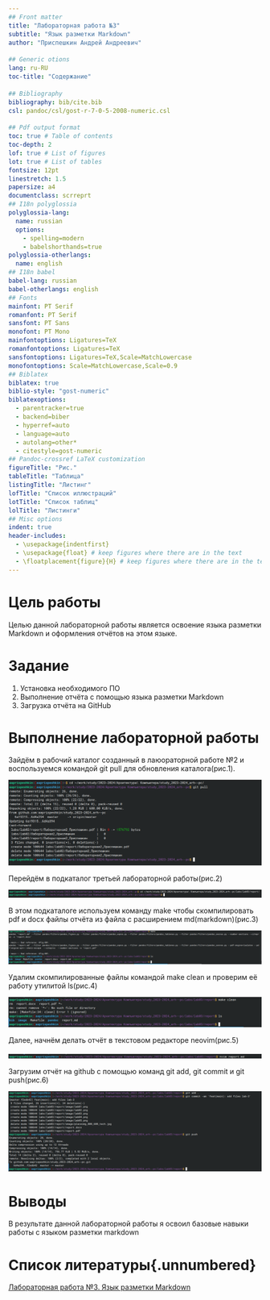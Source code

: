 ```yaml
---
## Front matter
title: "Лабораторная работа №3"
subtitle: "Язык разметки Markdown"
author: "Приспешкин Андрей Андреевич"

## Generic otions
lang: ru-RU
toc-title: "Содержание"

## Bibliography
bibliography: bib/cite.bib
csl: pandoc/csl/gost-r-7-0-5-2008-numeric.csl

## Pdf output format
toc: true # Table of contents
toc-depth: 2
lof: true # List of figures
lot: true # List of tables
fontsize: 12pt
linestretch: 1.5
papersize: a4
documentclass: scrreprt
## I18n polyglossia
polyglossia-lang:
  name: russian
  options:
	- spelling=modern
	- babelshorthands=true
polyglossia-otherlangs:
  name: english
## I18n babel
babel-lang: russian
babel-otherlangs: english
## Fonts
mainfont: PT Serif
romanfont: PT Serif
sansfont: PT Sans
monofont: PT Mono
mainfontoptions: Ligatures=TeX
romanfontoptions: Ligatures=TeX
sansfontoptions: Ligatures=TeX,Scale=MatchLowercase
monofontoptions: Scale=MatchLowercase,Scale=0.9
## Biblatex
biblatex: true
biblio-style: "gost-numeric"
biblatexoptions:
  - parentracker=true
  - backend=biber
  - hyperref=auto
  - language=auto
  - autolang=other*
  - citestyle=gost-numeric
## Pandoc-crossref LaTeX customization
figureTitle: "Рис."
tableTitle: "Таблица"
listingTitle: "Листинг"
lofTitle: "Список иллюстраций"
lotTitle: "Список таблиц"
lolTitle: "Листинги"
## Misc options
indent: true
header-includes:
  - \usepackage{indentfirst}
  - \usepackage{float} # keep figures where there are in the text
  - \floatplacement{figure}{H} # keep figures where there are in the text
---
```


# Цель работы

Целью данной лабораторной работы является освоение языка разметки Markdown и оформления отчётов на этом языке.

# Задание

1. Установка необходимого ПО
2. Выполнение отчёта с помощью языка разметки Markdown
3. Загрузка отчёта на GitHub

# Выполнение лабораторной работы

Зайдём в рабочий каталог созданный в лаюораторной работе №2 и воспользуемся командой git pull для обновления каталога(рис.1).

![Рис.1 Переход в рабочий каталог и использование git pull ](image/lab01.png)

Перейдём в подкаталог третьей лабораторной работы(рис.2)

![Рис. 2 Переход в подкаталог третьей лабораторной работы](image/lab02.png)

В этом подкаталоге используем команду make чтобы скомпилировать pdf и docx файлы отчёта из файла с расширением md(markdown)(рис.3)

![Рис. 3 Пример работы команды make и проверка с помощью утилиты ls](image/lab03.png)

Удалим скомпилированные файлы командой make clean и проверим её работу утилитой ls(рис.4)

![Рис. 4 Пример работы команды make clean и проверка утилитой ls](image/lab04.png)

Далее, начнём делать отчёт в текстовом редакторе neovim(рис.5)

![Рис. 5 Открытие отчёта в текстовом редакторе neovim](image/lab05.png)

Загрузим отчёт на github с помощью команд git add, git commit и git push(рис.6)

![Рис.6 Загрузка отчёта на github](image/lab06.png)

# Выводы

В результате данной лабораторной работы я освоил базовые навыки работы с языком разметки markdown

# Список литературы{.unnumbered}

[Лабораторная работа №3. Язык разметки Markdown](https://esystem.rudn.ru/pluginfile.php/2089083/mod_resource/content/0/%D0%9B%D0%B0%D0%B1%D0%BE%D1%80%D0%B0%D1%82%D0%BE%D1%80%D0%BD%D0%B0%D1%8F%20%D1%80%D0%B0%D0%B1%D0%BE%D1%82%D0%B0%20%E2%84%963.%20%D0%AF%D0%B7%D1%8B%D0%BA%20%D1%80%D0%B0%D0%B7%D0%BC%D0%B5%D1%82%D0%BA%D0%B8%20.pdf)
